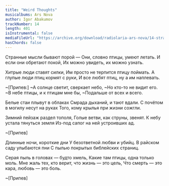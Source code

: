 ```yaml
---
title: "Weird Thoughts"
musicalbums: Ars Nova
author: Igor Abakumov
trackNumber: 14
length: 401
isInstrumental: false
mediaFileUrl: "https://archive.org/download/radiolaria-ars-nova/14-strannye_mysli.mp3"
hasChords: false
---
```


Странные мысли бывают порой —
Они, словно птицы, умеют летать.
И если они обретают покой,
Их можно увидеть, их можно узнать.

Хитрые люди ставят силки,
Им просто не терпится птицу поймать.
А глупые люди птиц кормят с руки,
И все любят птиц, ну а им наплевать.

~[Припев:]
~А солнце светит, сверкает небо,
~Но кто-то не видит его.
~В небе птицы, и к птицам мне бы,
~Подальше от всех и всего.

Белые стаи плывут в облаках
Смрада дыханий, и тают вдали.
С почётом в могилу несут на руках
Того, кому крылья при жизни сожгли.

Зимний пейзаж раздел тополя,
Голые ветви, как струны, звенят.
К небу устала тянуться земля
Из-под сапог на ней устроивших ад.

~[Припев]

Длинные ночи, короткие дни
У безответной любви и убийц.
В райском саду улыбаются пни
С пылью покрытых библейских страниц.

Серая пыль в головах — будто хмель,
Какие там птицы, одна только моль.
Мне жаль тех, кто верит, что жизнь — это цель,
Что смерть — это кара, любовь — это боль.

~[Припев]

